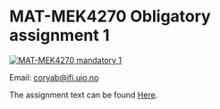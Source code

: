 # MAT-MEK4270 Obligatory assignment 1

[![MAT-MEK4270 mandatory 1](https://github.com/coryab/mat-mek-mandatory1/actions/workflows/main.yml/badge.svg)](https://github.com/coryab/mat-mek-mandatory1/actions/workflows/main.yml)

Email: [coryab@ifi.uio.no](mailto:coryab@ifi.uio.no)

The assignment text can be found [Here](https://matmek-4270.github.io/matmek4270-book/mandatory1.html).
